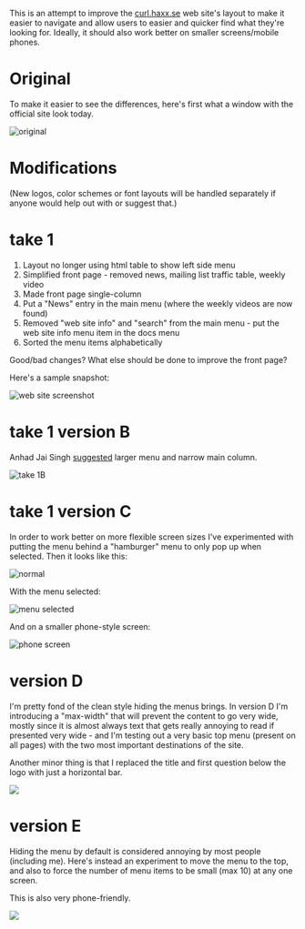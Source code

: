 This is an attempt to improve the [curl.haxx.se](http://curl.haxx.se/) web site's layout to make it easier to navigate and allow users to easier and quicker find what they're looking for. Ideally, it should also work better on smaller screens/mobile phones.

Original
========

To make it easier to see the differences, here's first what a window with the official site look today.

![original](http://daniel.haxx.se/media/website-original.png)

Modifications
=============

(New logos, color schemes or font layouts will be handled separately if anyone would help out with or suggest that.)

take 1
======

1. Layout no longer using html table to show left side menu
2. Simplified front page - removed news, mailing list traffic table, weekly video
3. Made front page single-column
4. Put a "News" entry in the main menu (where the weekly videos are now found)
5. Removed "web site info" and "search" from the main menu - put the web site info menu item in the docs menu
6. Sorted the menu items alphabetically

Good/bad changes? What else should be done to improve the front page?

Here's a sample snapshot:

![web site screenshot](http://daniel.haxx.se/media/website-take1.png)

take 1 version B
================

Anhad Jai Singh [suggested](https://twitter.com/ffledgling/status/607710769845649408) larger menu and narrow main column.

![take 1B](http://daniel.haxx.se/media/website-take1b.png)

take 1 version C
================

In order to work better on more flexible screen sizes I've experimented with putting the menu behind a "hamburger" menu to only pop up when selected. Then it looks like this:

![normal](http://daniel.haxx.se/media/website-take1c.png)

With the menu selected:

![menu selected](http://daniel.haxx.se/media/website-take1c-menu.png)

And on a smaller phone-style screen:

![phone screen](http://daniel.haxx.se/media/website-take1c-smallscreen.png)

version D
=========
I'm pretty fond of the clean style hiding the menus brings. In version D I'm introducing a "max-width" that will prevent the content to go very wide, mostly since it is almost always text that gets really annoying to read if presented very wide - and I'm testing out a very basic top menu (present on all pages) with the two most important destinations of the site.

Another minor thing is that I replaced the title and first question below the logo with just a horizontal bar.

![](http://daniel.haxx.se/media/website-take1d.png)

version E
=========
Hiding the menu by default is considered annoying by most people (including me). Here's instead an experiment to move the menu to the top, and also to force the number of menu items to be small (max 10) at any one screen.

This is also very phone-friendly.

![](http://daniel.haxx.se/media/website-take1e.png)